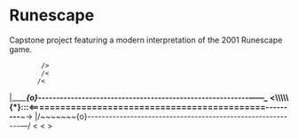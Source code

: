 # Runescape
Capstone project featuring a modern interpretation of the 2001 Runescape game.

            />
            /<
           /<
 |\_______{o}----------------------------------------------------------——\__
 <\\\\\\\\\\\{*}:::<=============================================---------__~->
 |/~~~~~~~{o}-----------------------------------------------------------—/
           \<
            \<
             \>

